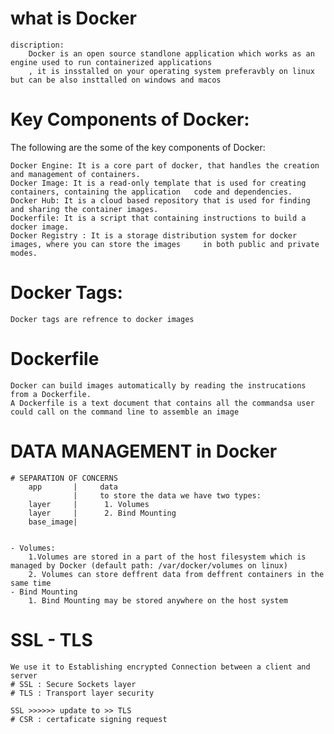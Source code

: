 # what is Docker
    discription:
        Docker is an open source standlone application which works as an engine used to run containerized applications
        , it is insstalled on your operating system preferavbly on linux but can be also insttalled on windows and macos

# Key Components of Docker:
   The following are the some of the key components of Docker:

    Docker Engine: It is a core part of docker, that handles the creation and management of containers.
    Docker Image: It is a read-only template that is used for creating containers, containing the application   code and dependencies.
    Docker Hub: It is a cloud based repository that is used for finding and sharing the container images.
    Dockerfile: It is a script that containing instructions to build a docker image.
    Docker Registry : It is a storage distribution system for docker images, where you can store the images     in both public and private modes.


# Docker Tags:
    Docker tags are refrence to docker images 

# Dockerfile
    Docker can build images automatically by reading the instrucations from a Dockerfile.
    A Dockerfile is a text document that contains all the commandsa user could call on the command line to assemble an image
    
# DATA MANAGEMENT in Docker
    # SEPARATION OF CONCERNS
        app       |     data
                  |     to store the data we have two types:   
        layer     |      1. Volumes
        layer     |      2. Bind Mounting
        base_image|


    - Volumes:
        1.Volumes are stored in a part of the host filesystem which is managed by Docker (default path: /var/docker/volumes on linux)
        2. Volumes can store deffrent data from deffrent containers in the same time
    - Bind Mounting
        1. Bind Mounting may be stored anywhere on the host system

# SSL - TLS
    We use it to Establishing encrypted Connection between a client and server
    # SSL : Secure Sockets layer
    # TLS : Transport layer security 

    SSL >>>>>> update to >> TLS 
    # CSR : certaficate signing request
